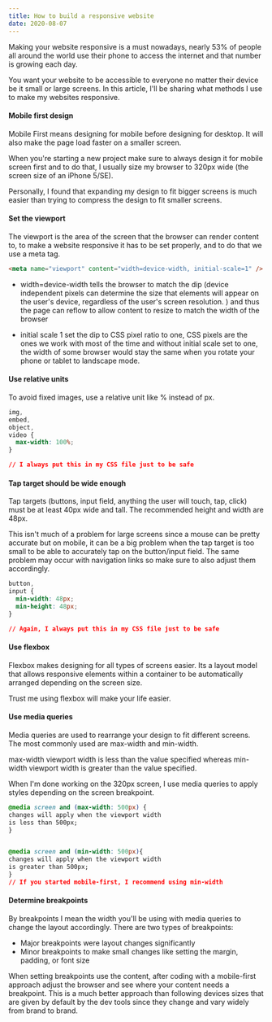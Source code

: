 ```yaml
---
title: How to build a responsive website
date: 2020-08-07
---
```


Making your website responsive is a must nowadays, nearly 53% of people all around the world use their phone to access the internet and that number is growing each day.

You want your website to be accessible to everyone no matter their device be it small or large screens. In this article, I'll be sharing what methods I use to make my websites responsive.

#### Mobile first design

Mobile First means designing for mobile before designing for desktop. It will also make the page load faster on a smaller screen.

When you're starting a new project make sure to always design it for mobile screen first and to do that, I usually size my browser to 320px wide (the screen size of an iPhone 5/SE).

Personally, I found that expanding my design to fit bigger screens is much easier than trying to compress the design to fit smaller screens.

#### Set the viewport

The viewport is the area of the screen that the browser can render content to, to make a website responsive it has to be set properly, and to do that we use a meta tag.

```html
<meta name="viewport" content="width=device-width, initial-scale=1" />
```

- width=device-width tells the browser to match the dip (device independent pixels can determine the size that elements will appear on the user's device, regardless of the user's screen resolution. ) and thus the page can reflow to allow content to resize to match the width of the browser

- initial scale 1 set the dip to CSS pixel ratio to one, CSS pixels are the ones we work with most of the time and without initial scale set to one, the width of some browser would stay the same when you rotate your phone or tablet to landscape mode.

#### Use relative units

To avoid fixed images, use a relative unit like % instead of px.

```css
img,
embed,
object,
video {
  max-width: 100%;
}

// I always put this in my CSS file just to be safe
```

#### Tap target should be wide enough

Tap targets (buttons, input field, anything the user will touch, tap, click) must be at least 40px wide and tall. The recommended height and width are 48px.

This isn't much of a problem for large screens since a mouse can be pretty accurate but on mobile, it can be a big problem when the tap target is too small to be able to accurately tap on the button/input field. The same problem may occur with navigation links so make sure to also adjust them accordingly.

```css
button,
input {
  min-width: 48px;
  min-height: 48px;
}

// Again, I always put this in my CSS file just to be safe
```

#### Use flexbox

Flexbox makes designing for all types of screens easier. Its a layout model that allows responsive elements within a container to be automatically arranged depending on the screen size.

Trust me using flexbox will make your life easier.

#### Use media queries

Media queries are used to rearrange your design to fit different screens. The most commonly used are max-width and min-width.

max-width viewport width is less than the value specified whereas min-width viewport width is greater than the value specified.

When I'm done working on the 320px screen, I use media queries to apply styles depending on the screen breakpoint.

```css
@media screen and (max-width: 500px) {
changes will apply when the viewport width
is less than 500px;
}


@media screen and (min-width: 500px){
changes will apply when the viewport width
is greater than 500px;
}
// If you started mobile-first, I recommend using min-width
```

#### Determine breakpoints

By breakpoints I mean the width you'll be using with media queries to change the layout accordingly. There are two types of breakpoints:

- Major breakpoints were layout changes significantly
- Minor breakpoints to make small changes like setting the margin, padding, or font size

When setting breakpoints use the content, after coding with a mobile-first approach adjust the browser and see where your content needs a breakpoint. This is a much better approach than following devices sizes that are given by default by the dev tools since they change and vary widely from brand to brand.
